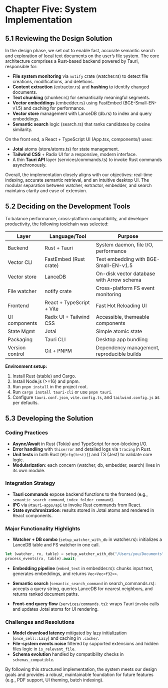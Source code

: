 # Chapter Five: System Implementation

## 5.1 Reviewing the Design Solution

In the design phase, we set out to enable fast, accurate semantic search and exploration of local text documents on the user’s file system. The core architecture comprises a Rust-based backend powered by Tauri, responsible for:

- **File system monitoring** via `notify` crate (watcher.rs) to detect file creations, modifications, and deletions.
- **Content extraction** (extractor.rs) and **hashing** to identify changed documents.
- **Text chunking** (chunker.rs) for semantically meaningful segments.
- **Vector embeddings** (embedder.rs) using FastEmbed (BGE-Small-EN-v1.5) and caching for performance.
- **Vector store** management with LanceDB (db.rs) to index and query embeddings.
- **Semantic search** logic (search.rs) that ranks candidates by cosine similarity.

On the front end, a React + TypeScript UI (App.tsx, components/) uses:

- **Jotai** atoms (store/atoms.ts) for state management.
- **Tailwind CSS** + Radix UI for a responsive, modern interface.
- A thin **Tauri API** layer (services/commands.ts) to invoke Rust commands asynchronously.

Overall, the implementation closely aligns with our objectives: real-time indexing, accurate semantic retrieval, and an intuitive desktop UI. The modular separation between watcher, extractor, embedder, and search maintains clarity and ease of extension.

## 5.2 Deciding on the Development Tools

To balance performance, cross-platform compatibility, and developer productivity, the following toolchain was selected:

| Layer           | Language/Tool               | Purpose                                  |
|-----------------|-----------------------------|------------------------------------------|
| Backend         | Rust + Tauri                | System daemon, file I/O, performance     |
| Vector CLI      | FastEmbed (Rust crate)      | Text embedding with BGE-Small-EN-v1.5    |
| Vector store    | LanceDB                     | On-disk vector database with Arrow schema|
| File watcher    | notify crate                | Cross-platform FS event monitoring       |
| Frontend        | React + TypeScript + Vite   | Fast Hot Reloading UI                    |
| UI components   | Radix UI + Tailwind CSS     | Accessible, themeable components         |
| State Mgmt      | Jotai                       | Simple atomic state                     |
| Packaging       | Tauri CLI                   | Desktop app bundling                      |
| Version control | Git + PNPM                  | Dependency management, reproducible builds|

**Environment setup:**

1. Install Rust (stable) and Cargo.
2. Install Node.js (>=16) and pnpm.
3. Run `pnpm install` in the project root.
4. Run `cargo install tauri-cli` or use `pnpm tauri`.
5. Configure `tauri.conf.json`, `vite.config.ts`, and `tailwind.config.js` as per defaults.

## 5.3 Developing the Solution

### Coding Practices

- **Async/Await** in Rust (Tokio) and TypeScript for non-blocking I/O.
- **Error handling** with `thiserror` and detailed logs via `tracing` in Rust.
- **Unit tests** in both Rust (`#[cfg(test)]`) and TS (Jest) to validate core logic.
- **Modularization**: each concern (watcher, db, embedder, search) lives in its own module.

### Integration Strategy

- **Tauri commands** expose backend functions to the frontend (e.g., `semantic_search_command`, `index_folder_command`).
- **IPC** via `@tauri-apps/api` to invoke Rust commands from React.
- **State synchronization**: results stored in Jotai atoms and rendered in React components.

### Major Functionality Highlights

- **Watcher + DB combo** (`setup_watcher_with_db` in watcher.rs): initializes a LanceDB table and FS watcher in one call.

```rust
let (watcher, rx, table) = setup_watcher_with_db("/Users/you/Documents").await?;
process_events(rx, table).await;
```

- **Embedding pipeline** (`embed_text` in embedder.rs): chunks input text, generates embeddings, and returns `Vec<Vec<f32>>`.

- **Semantic search** (`semantic_search_command` in search_commands.rs): accepts a query string, queries LanceDB for nearest neighbors, and returns ranked document paths.

- **Front-end query flow** (`services/commands.ts`): wraps Tauri `invoke` calls and updates Jotai atoms for UI rendering.

### Challenges and Resolutions

- **Model download latency** mitigated by lazy initialization (`once_cell::Lazy`) and caching in `.cache/`.
- **File-system events noise** filtered by supported extensions and hidden files logic in `is_relevant_file`.
- **Schema evolution** handled by compatibility checks in `schemas_compatible`.

By following this structured implementation, the system meets our design goals and provides a robust, maintainable foundation for future features (e.g., PDF support, UI theming, batch indexing).
